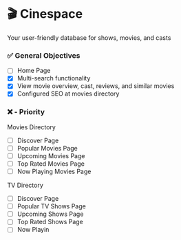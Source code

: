 # 🎬 Cinespace

Your user-friendly database for shows, movies, and casts

### ✅ General Objectives

- [ ] Home Page
- [x] Multi-search functionality
- [x] View movie overview, cast, reviews, and similar movies
- [x] Configured SEO at movies directory

### ❌ - Priority

Movies Directory

- [ ] Discover Page
- [ ] Popular Movies Page
- [ ] Upcoming Movies Page
- [ ] Top Rated Movies Page
- [ ] Now Playing Movies Page

TV Directory

- [ ] Discover Page
- [ ] Popular TV Shows Page
- [ ] Upcoming Shows Page
- [ ] Top Rated Shows Page
- [ ] Now Playin
